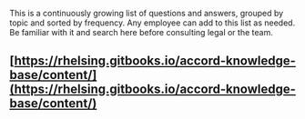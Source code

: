 This is a continuously growing list of questions and answers, grouped by topic and sorted by frequency. Any employee can add to this list as needed. Be familiar with it and search here before consulting legal or the team.

## [https://rhelsing.gitbooks.io/accord-knowledge-base/content/](https://rhelsing.gitbooks.io/accord-knowledge-base/content/)





